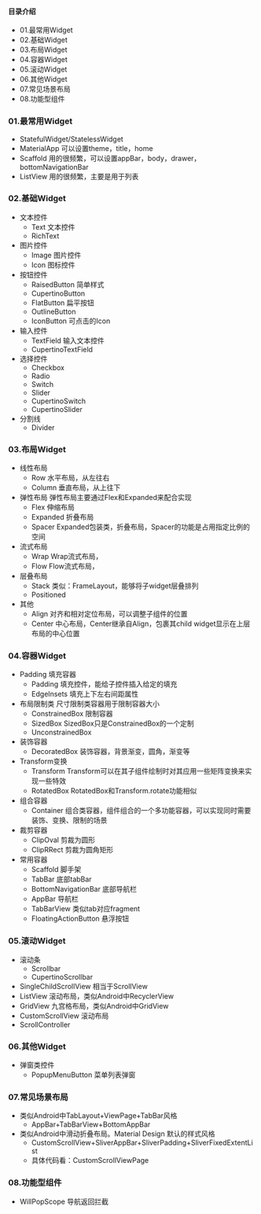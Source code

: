 #### 目录介绍
- 01.最常用Widget
- 02.基础Widget
- 03.布局Widget
- 04.容器Widget
- 05.滚动Widget
- 06.其他Widget
- 07.常见场景布局
- 08.功能型组件





### 01.最常用Widget
- StatefulWidget/StatelessWidget
- MaterialApp                       可以设置theme，title，home
- Scaffold                          用的很频繁，可以设置appBar，body，drawer，bottomNavigationBar
- ListView                          用的很频繁，主要是用于列表


### 02.基础Widget
- 文本控件
    - Text                          文本控件
    - RichText        
- 图片控件  
    - Image                         图片控件
    - Icon                          图标控件
- 按钮控件
    - RaisedButton                  简单样式
    - CupertinoButton               
    - FlatButton                    扁平按钮
    - OutlineButton
    - IconButton                    可点击的Icon
- 输入控件
    - TextField                     输入文本控件
    - CupertinoTextField
- 选择控件
    - Checkbox
    - Radio
    - Switch
    - Slider
    - CupertinoSwitch
    - CupertinoSlider
- 分割线
    - Divider




### 03.布局Widget
- 线性布局
    - Row                           水平布局，从左往右
    - Column                        垂直布局，从上往下
- 弹性布局                            弹性布局主要通过Flex和Expanded来配合实现
    - Flex                          伸缩布局
    - Expanded                      折叠布局
    - Spacer                        Expanded包装类，折叠布局，Spacer的功能是占用指定比例的空间
- 流式布局
    - Wrap                          Wrap流式布局，
    - Flow                          Flow流式布局，
- 层叠布局
    - Stack                         类似：FrameLayout，能够将子widget层叠排列
    - Positioned
- 其他
    - Align                         对齐和相对定位布局，可以调整子组件的位置
    - Center                        中心布局，Center继承自Align，包裹其child widget显示在上层布局的中心位置


### 04.容器Widget
- Padding                           填充容器
    - Padding                       填充控件，能给子控件插入给定的填充
    - EdgeInsets                    填充上下左右间距属性
- 布局限制类                          尺寸限制类容器用于限制容器大小
    - ConstrainedBox                限制容器
    - SizedBox                      SizedBox只是ConstrainedBox的一个定制
    - UnconstrainedBox
- 装饰容器
    - DecoratedBox                  装饰容器，背景渐变，圆角，渐变等
- Transform变换
    - Transform                     Transform可以在其子组件绘制时对其应用一些矩阵变换来实现一些特效
    - RotatedBox                    RotatedBox和Transform.rotate功能相似
- 组合容器
    - Container                     组合类容器，组件组合的一个多功能容器，可以实现同时需要装饰、变换、限制的场景
- 裁剪容器
    - ClipOval                      剪裁为圆形
    - ClipRRect                     剪裁为圆角矩形
- 常用容器
    - Scaffold                      脚手架
    - TabBar                        底部tabBar
    - BottomNavigationBar           底部导航栏
    - AppBar                        导航栏
    - TabBarView                    类似tab对应fragment
    - FloatingActionButton          悬浮按钮




### 05.滚动Widget
- 滚动条
    - Scrollbar
    - CupertinoScrollbar
- SingleChildScrollView             相当于ScrollView
- ListView                          滚动布局，类似Android中RecyclerView
- GridView                          九宫格布局，类似Android中GridView
- CustomScrollView                  滚动布局
- ScrollController



### 06.其他Widget
- 弹窗类控件
    - PopupMenuButton               菜单列表弹窗



### 07.常见场景布局
- 类似Android中TabLayout+ViewPage+TabBar风格
    - AppBar+TabBarView+BottomAppBar
- 类似Android中滑动折叠布局。Material Design 默认的样式风格
    - CustomScrollView+SliverAppBar+SliverPadding+SliverFixedExtentList
    - 具体代码看：CustomScrollViewPage



### 08.功能型组件
- WillPopScope                      导航返回拦截



















